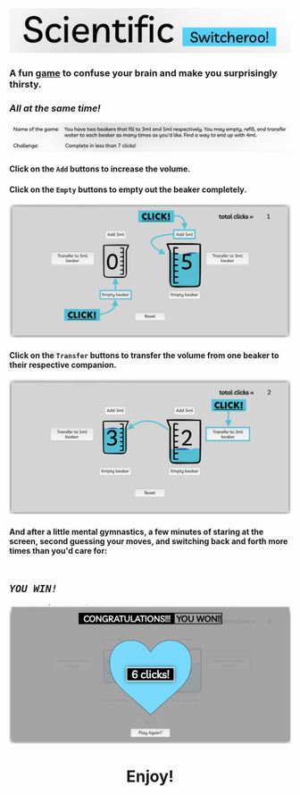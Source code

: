 <img src="./src/media/images/png/title.png">

### A fun [game](https://lonelytree.github.io/Scientific-Switcheroo/) to confuse your brain and make you surprisingly thirsty.

### *All at the same time!*

<img src="./src/media/images/png/desc.png">

#### Click on the `Add` buttons to increase the volume.
#### Click on the `Empty` buttons to empty out the beaker completely.

<img src="./src/media/images/png/fillBeaker.png">

#### Click on the `Transfer` buttons to transfer the volume from one beaker to their respective companion.

<img src="./src/media/images/png/transferBeaker.png">


#### And after a little mental gymnastics, a few minutes of staring at the screen, second guessing your moves, and switching back and forth more times than you'd care for: </br></br>

## *`YOU WIN!`*

<img src="./src/media/images/png/finish.png">


<h1 style=text-align:center;>Enjoy!</h1>

